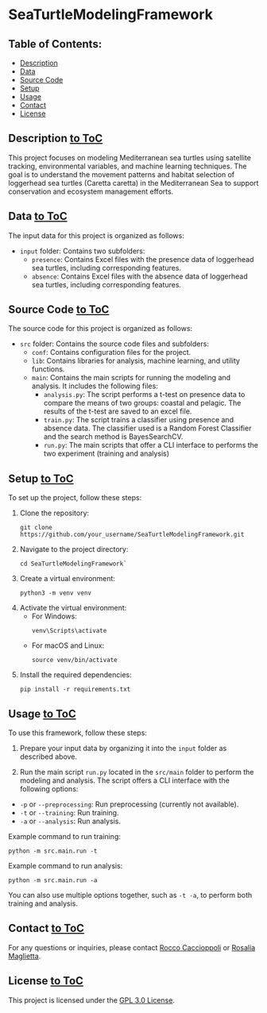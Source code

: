 ﻿# SeaTurtleModelingFramework
 
## Table of Contents:
- [Description](#description)
- [Data](#data)
- [Source Code](#source-code)
- [Setup](#setup)
- [Usage](#usage)
- [Contact](#contact)
- [License](#license)

## Description [to ToC](#table-of-contents)

This project focuses on modeling Mediterranean sea turtles using satellite tracking, environmental variables, and machine learning techniques. The goal is to understand the movement patterns and habitat selection of loggerhead sea turtles (Caretta caretta) in the Mediterranean Sea to support conservation and ecosystem management efforts.

## Data  [to ToC](#table-of-contents)

The input data for this project is organized as follows:

- `input` folder: Contains two subfolders:
  - `presence`: Contains Excel files with the presence data of loggerhead sea turtles, including corresponding features.
  - `absence`: Contains Excel files with the absence data of loggerhead sea turtles, including corresponding features.

## Source Code [to ToC](#table-of-contents)

The source code for this project is organized as follows:

- `src` folder: Contains the source code files and subfolders:
  - `conf`: Contains configuration files for the project. 
  - `lib`: Contains libraries for analysis, machine learning, and utility functions.
  - `main`: Contains the main scripts for running the modeling and analysis. It includes the following files:
    - `analysis.py`: The script performs a t-test on presence data to compare the means of two groups: coastal and pelagic. The results of the t-test are saved to an excel file.
    - `train.py`: The script trains a classifier using presence and absence data. The classifier used is a Random Forest Classifier and the search method is BayesSearchCV.
    - `run.py`: The main scripts that offer a CLI interface to performs the two experiment (training and analysis)

## Setup [to ToC](#table-of-contents)

To set up the project, follow these steps:

1. Clone the repository: 
    ```
    git clone https://github.com/your_username/SeaTurtleModelingFramework.git
    ```
2. Navigate to the project directory:
    ```
    cd SeaTurtleModelingFramework`
    ```
3. Create a virtual environment: 
    ```
    python3 -m venv venv
    ```
4. Activate the virtual environment:
   - For Windows:
     ```
     venv\Scripts\activate
     ```
   - For macOS and Linux:
     ```
     source venv/bin/activate
     ```
5. Install the required dependencies:
     ```
     pip install -r requirements.txt
     ```
## Usage [to ToC](#table-of-contents)

To use this framework, follow these steps:

1. Prepare your input data by organizing it into the `input` folder as described above.

2. Run the main script `run.py` located in the `src/main` folder to perform the modeling and analysis. The script offers a CLI interface with the following options:
- `-p` or `--preprocessing`: Run preprocessing (currently not available).
- `-t` or `--training`: Run training.
- `-a` or `--analysis`: Run analysis.

Example command to run training:
```
python -m src.main.run -t
```
Example command to run analysis:
```
python -m src.main.run -a
```

You can also use multiple options together, such as `-t -a`, to perform both training and analysis.

## Contact [to ToC](#table-of-contents)

For any questions or inquiries, please contact [Rocco Caccioppoli](mailto:rocco.caccioppoli@cmcc.it) or [Rosalia Maglietta](mailto:rosalia.maglietta@cnr.it).

## License [to ToC](#table-of-contents)

This project is licensed under the [GPL 3.0 License](LICENSE).
